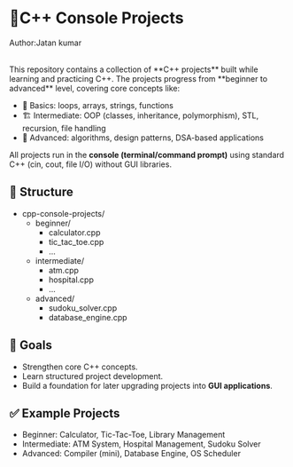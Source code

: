 # 🧩C++ Console Projects
Author:Jatan kumar

<br>
This repository contains a collection of **C++ projects** built while learning and practicing C++.  
The projects progress from **beginner to advanced** level, covering core concepts like:

- 📘 Basics: loops, arrays, strings, functions  
- 🏗️ Intermediate: OOP (classes, inheritance, polymorphism), STL, recursion, file handling  
- 🚀 Advanced: algorithms, design patterns, DSA-based applications  

All projects run in the **console (terminal/command prompt)** using standard C++ (cin, cout, file I/O) without GUI libraries.  

## 📂 Structure

- cpp-console-projects/
  - beginner/
    - calculator.cpp
    - tic_tac_toe.cpp
    - ...
  - intermediate/
    - atm.cpp
    - hospital.cpp
    - ...
  - advanced/
    - sudoku_solver.cpp
    - database_engine.cpp

## 🎯 Goals
- Strengthen core C++ concepts.  
- Learn structured project development.  
- Build a foundation for later upgrading projects into **GUI applications**.  

## ✅ Example Projects
- Beginner: Calculator, Tic-Tac-Toe, Library Management  
- Intermediate: ATM System, Hospital Management, Sudoku Solver  
- Advanced: Compiler (mini), Database Engine, OS Scheduler  
